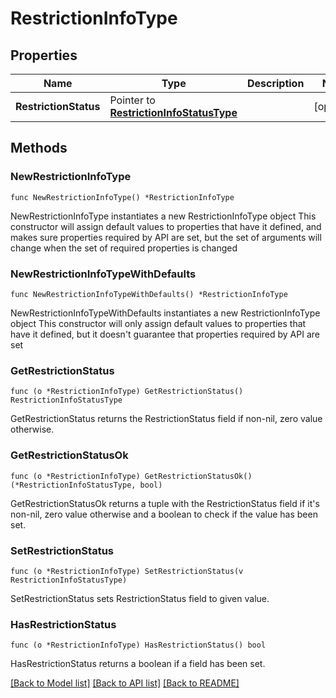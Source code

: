 # RestrictionInfoType

## Properties

Name | Type | Description | Notes
------------ | ------------- | ------------- | -------------
**RestrictionStatus** | Pointer to [**RestrictionInfoStatusType**](RestrictionInfoStatusType.md) |  | [optional] 

## Methods

### NewRestrictionInfoType

`func NewRestrictionInfoType() *RestrictionInfoType`

NewRestrictionInfoType instantiates a new RestrictionInfoType object
This constructor will assign default values to properties that have it defined,
and makes sure properties required by API are set, but the set of arguments
will change when the set of required properties is changed

### NewRestrictionInfoTypeWithDefaults

`func NewRestrictionInfoTypeWithDefaults() *RestrictionInfoType`

NewRestrictionInfoTypeWithDefaults instantiates a new RestrictionInfoType object
This constructor will only assign default values to properties that have it defined,
but it doesn't guarantee that properties required by API are set

### GetRestrictionStatus

`func (o *RestrictionInfoType) GetRestrictionStatus() RestrictionInfoStatusType`

GetRestrictionStatus returns the RestrictionStatus field if non-nil, zero value otherwise.

### GetRestrictionStatusOk

`func (o *RestrictionInfoType) GetRestrictionStatusOk() (*RestrictionInfoStatusType, bool)`

GetRestrictionStatusOk returns a tuple with the RestrictionStatus field if it's non-nil, zero value otherwise
and a boolean to check if the value has been set.

### SetRestrictionStatus

`func (o *RestrictionInfoType) SetRestrictionStatus(v RestrictionInfoStatusType)`

SetRestrictionStatus sets RestrictionStatus field to given value.

### HasRestrictionStatus

`func (o *RestrictionInfoType) HasRestrictionStatus() bool`

HasRestrictionStatus returns a boolean if a field has been set.


[[Back to Model list]](../README.md#documentation-for-models) [[Back to API list]](../README.md#documentation-for-api-endpoints) [[Back to README]](../README.md)


